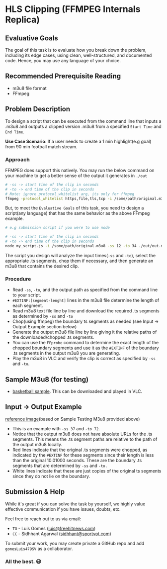 # HLS Clipping (FFMPEG Internals Replica)

## Evaluative Goals
The goal of this task is to evaluate how you break down the problem, including its edge cases, using clean, well-structured, and documented code. Hence, you may use any language of your choice.

## Recommended Prerequisite Reading
- m3u8 file format
- FFmpeg

## Problem Description

To design a script that can be executed from the command line that inputs a .m3u8 and outputs a clipped version .m3u8 from a specified `Start Time` and `End Time`.

**Use Case Scenario**: If a user needs to create a 1 min highlight(e.g goal) from 90 min football match stream. 

### Approach

FFMPEG does support this natively. You may run the below command on your machine to get a better sense of the output it generates in `./out`

```bash
# -ss -> start time of the clip in seconds
# -to -> end time of the clip in seconds
# Note: ignore protocol_whitelist arg, its only for ffmpeg
ffmpeg -protocol_whitelist https,file,tls,tcp -i /some/path/original.m3u8 -ss 12 -to 34 ./out/out.m3u8
```

But, to meet the `Evaluative Goals` of this task, you need to design a script(any language) that has the same behavior as the above FFmpeg example.

```bash
# e.g submission script if you were to use node

# -ss -> start time of the clip in seconds
# -to -> end time of the clip in seconds
node my_script.js -i /some/path/original.m3u8 -ss 12 -to 34 ./out/out.m3u8

```

The script you design will analyze the input times(`-ss` and `-to`), select the appropriate .ts segments, chop them if necessary, and then generate an m3u8 that contains the desired clip.

### Procedure
- Read `-ss`, `-to`, and the output path as specified from the command line to your script.
- `#EXTINF:[segment-lenght]` lines in the m3u8 file determine the length of each segment.
- Read m3u8 text file line by line and download the required .ts segments as determined by `-ss` and `-to`
- Chop(using ffmpeg) the boundary ts segments as needed (see Input -> Output Example section below)
- Generate the output m3u8 file line by line giving it the relative paths of the downloaded/chopped .ts segments.
- You can use the `FFprobe` command to determine the exact length of the chopped boundary segments and use it as the `#EXTINF` of the boundary .ts segments in the output m3u8 you are generating.
- Play the m3u8 in VLC and verify the clip is correct as specified by `-ss` and `-to`.


## Sample M3u8 (for testing)
- [basketball sample](https://fhp-news-bucket.s3.amazonaws.com/sv_task/index_1.m3u8). This can be downloaded and played in VLC.


## Input -> Output Example
[reference image](./images/input_output_sample.png)(based on Sample Testing M3u8 provided above)

- This is an example with `-ss 37` and `-to 72`.
- Notice that the output m3u8 does not have absolute URLs for the .ts segments. This means the .ts segment paths are relative to the path of the output m3u8 locally.
- Red lines indicate that the original .ts segments were chopped, as indicated by the `#EXTINF` for these segments since their length is less than the original 10.01000 seconds. These are the boundary .ts segments that are determined by `-ss` and `-to.`
- White lines indicate that these are just copies of the original ts segments since they do not lie on the boundary.

## Submission & Help

While it's great if you can solve the task by yourself, we highly value effective communication if you have issues, doubts, etc. 

Feel free to reach out to us via email:
- `TO` - Luis Gomes (luis@freehitnews.com)
- `CC` - Sidhhant Agarwal (sidhhant@sportvot.com)


To submit your work, you may create private a GitHub repo and add `gomesLuis479SV` as a collaborator.

### All the best. 😃



